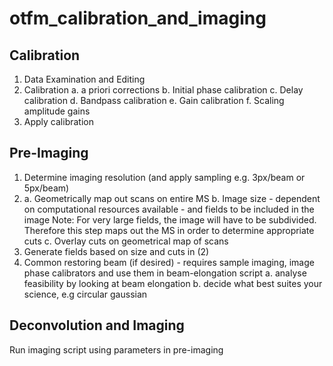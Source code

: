 # otfm_calibration_and_imaging

## Calibration 
1. Data Examination and Editing
2. Calibration
   a. a priori corrections
   b. Initial phase calibration
   c. Delay calibration
   d. Bandpass calibration
   e. Gain calibration
   f. Scaling amplitude gains
3. Apply calibration

## Pre-Imaging
1. Determine imaging resolution (and apply sampling e.g. 3px/beam or 5px/beam)
2. a. Geometrically map out scans on entire MS
   b. Image size - dependent on computational resources available
                 - and fields to be included in the image
      Note: For very large fields, the image will have to be subdivided. Therefore this step maps out the MS in order to determine appropriate cuts
   c. Overlay cuts on geometrical map of scans
3. Generate fields based on size and cuts in (2)
4. Common restoring beam (if desired) - requires sample imaging, image phase calibrators and use them in beam-elongation script
   a. analyse feasibility by looking at beam elongation
   b. decide what best suites your science, e.g circular gaussian
 

## Deconvolution and Imaging
Run imaging script using parameters in pre-imaging
